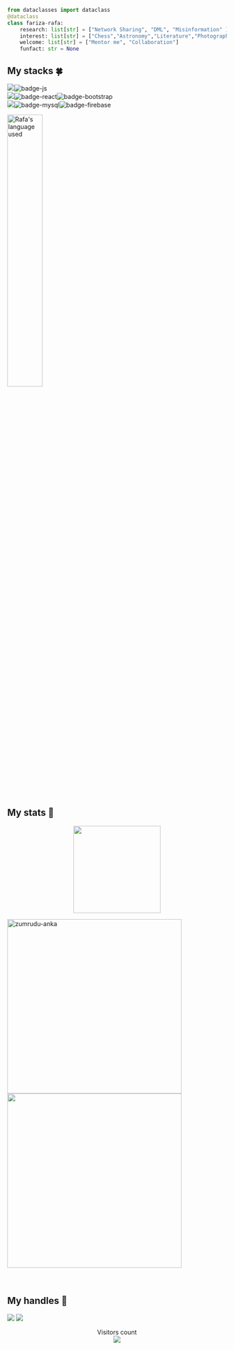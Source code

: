 ```python
from dataclasses import dataclass
@dataclass
class fariza-rafa:
    research: list[str] = ["Network Sharing", "DML", "Misinformation" ]
    interest: list[str] = ["Chess","Astronomy","Literature","Photography","Music"]
    welcome: list[str] = ["Mentor me", "Collaboration"]
    funfact: str = None
```

## My stacks :four_leaf_clover:
<img src="https://img.shields.io/badge/Languages-8a2be2?style=for-the-badge&logo=shell&logoColor=FFFFFF">![badge-js](https://img.shields.io/badge/JScript-211e1b?style=for-the-badge&logo=javascript&logoColor=8a2be2&labelColor=211e1b) <br/>
<img src="https://img.shields.io/badge/Frameworks-8a2be2?style=for-the-badge&logo=IPFS&logoColor=FFFFFF">![badge-react](https://img.shields.io/badge/react-211e1b?style=for-the-badge&logo=react&logoColor=8a2be2&labelColor=211e1b)![badge-bootstrap](https://img.shields.io/badge/bootstrap-211e1b?style=for-the-badge&logo=bootstrap&logoColor=8a2be2&labelColor=211e1b) <br/>
<img src="https://img.shields.io/badge/Database-8a2be2?style=for-the-badge&logo=databricks&logoColor=FFFFFF">![badge-mysql](https://img.shields.io/badge/mysql-211e1b?style=for-the-badge&logo=mysql&logoColor=8a2be2&labelColor=211e1b)![badge-firebase](https://img.shields.io/badge/firebase-211e1b?style=for-the-badge&logo=firebase&logoColor=8a2be2&labelColor=211e1b)

<a href="https://github.com/fariza-rafa/fariza-rafa"><img alt="Rafa's language used" src="https://github-readme-stats.vercel.app/api/top-langs/?username=fariza-rafa&layout=compact&langs_count=8&theme=gruvbox" width=40%/></a>

## My stats  :hatched_chick:

<p align = "center">
<img height="200" src="https://github-profile-trophy.vercel.app/?username=fariza-rafa&theme=tokyonight&no-frame=true&row=2&margin-w=5&margin-h=5&count_private=true&title=Commit,Repositories,Followers,PullRequest,Issues"/>

<p/>

<p align=left>
      <img  width=400 src="https://github-readme-streak-stats.herokuapp.com/?user=fariza-rafa&theme=tokyonight&border=61dafb&hide_border=true" alt="zumrudu-anka" />
      <img  width=400 src="https://github-readme-stats.vercel.app/api?username=fariza-rafa&show_icons=true&theme=tokyonight&border_color=61dafb&hide_border=true" />
  <br><br><br>
  
</p> 

## My handles :jack_o_lantern:
 [<img src="https://img.shields.io/badge/LinkedIn-211e1b?style=for-the-badge&logo=LINKEDIN&logoColor=8a2be2">](https://www.linkedin.com/in/fariza-rafa/)
 [<img src="https://img.shields.io/badge/facebook-211e1b?style=for-the-badge&logo=facebook&logoColor=8a2be2">](https://facebook.com/fariza.rafaa)

<p align="center"> 
  Visitors count<br>
  <img src="https://profile-counter.glitch.me/fariza-rafa/count.svg" />
</p>

<!-- I have took this readme idea from Nazia Tasnim Apu (appledora). Loved her readme so much.--->
